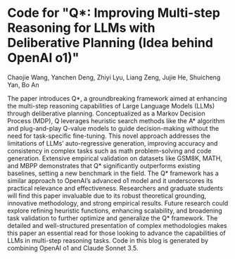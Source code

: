 # Code for "Q*: Improving Multi-step Reasoning for LLMs with Deliberative Planning (Idea behind OpenAI o1)"

Chaojie Wang, Yanchen Deng, Zhiyi Lyu, Liang Zeng, Jujie He, Shuicheng Yan, Bo An

The paper introduces Q*, a groundbreaking framework aimed at enhancing the multi-step reasoning capabilities of Large Language Models (LLMs) through deliberative planning. Conceptualized as a Markov Decision Process (MDP), Q leverages heuristic search methods like the A* algorithm and plug-and-play Q-value models to guide decision-making without the need for task-specific fine-tuning. This novel approach addresses the limitations of LLMs’ auto-regressive generation, improving accuracy and consistency in complex tasks such as math problem-solving and code generation. Extensive empirical validation on datasets like GSM8K, MATH, and MBPP demonstrates that Q* significantly outperforms existing baselines, setting a new benchmark in the field. The Q* framework has a similar approach to OpenAI’s advanced o1 model and it underscores its practical relevance and effectiveness. Researchers and graduate students will find this paper invaluable due to its robust theoretical grounding, innovative methodology, and strong empirical results. Future research could explore refining heuristic functions, enhancing scalability, and broadening task validation to further optimize and generalize the Q* framework. The detailed and well-structured presentation of complex methodologies makes this paper an essential read for those looking to advance the capabilities of LLMs in multi-step reasoning tasks. Code in this blog is generated by combining OpenAI o1 and Claude Sonnet 3.5.